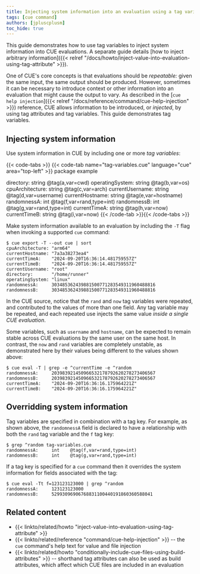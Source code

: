 ```yaml
---
title: Injecting system information into an evaluation using a tag variable
tags: [cue command]
authors: [jpluscplusm]
toc_hide: true
---
```


This guide demonstrates how to use tag variables to inject system information
into CUE evaluations. A separate guide details
[how to inject arbitrary information]({{< relref "/docs/howto/inject-value-into-evaluation-using-tag-attribute" >}}).

One of CUE's core concepts is that evaluations should be *repeatable:* given
the same input, the same output should be produced.
However, sometimes it can be necessary to introduce context or other information
into an evaluation that might cause the output to vary. As described in the
[`cue help injection`]({{< relref "/docs/reference/command/cue-help-injection" >}})
reference, CUE allows information to be introduced, or *injected*, by using tag
attributes and tag variables. This guide demonstrates tag variables.

## Injecting system information

Use system information in CUE by including one or more *tag variables*:

{{< code-tabs >}}
{{< code-tab name="tag-variables.cue" language="cue" area="top-left" >}}
package example

directory:       string @tag(a,var=cwd)
operatingSystem: string @tag(b,var=os)
cpuArchitecture: string @tag(c,var=arch)
currentUsername: string @tag(d,var=username)
currentHostname: string @tag(e,var=hostname)
randomnessA:     int    @tag(f,var=rand,type=int)
randomnessB:     int    @tag(g,var=rand,type=int)
currentTimeA:    string @tag(h,var=now)
currentTimeB:    string @tag(i,var=now)
{{< /code-tab >}}{{< /code-tabs >}}

Make system information available to an evaluation by including the `-T` flag
when invoking a supported `cue` command:

```text { title="TERMINAL" type="terminal" codeToCopy="Y3VlIGV4cG9ydCAtVCAtLW91dCBjdWUgfCBzb3J0" }
$ cue export -T --out cue | sort
cpuArchitecture: "arm64"
currentHostname: "7a3a38273ea4"
currentTimeA:    "2024-09-20T16:36:14.481759557Z"
currentTimeB:    "2024-09-20T16:36:14.481759557Z"
currentUsername: "root"
directory:       "/home/runner"
operatingSystem: "linux"
randomnessA:     303485362439881500771283549311960488816
randomnessB:     303485362439881500771283549311960488816
```

In the CUE source, notice that the `rand` and `now` tag variables were
repeated, and contributed to the values of more than one field. Any tag
variable may be repeated, and each repeated use injects the same value *inside
a single CUE evaluation*.

Some variables, such as `username` and `hostname`, can be expected to remain
stable across CUE evaluations by the same user on the same host. In contrast,
the `now` and `rand` variables are completely unstable, as demonstrated here by
their values being different to the values shown above:
```text { title="TERMINAL" type="terminal" codeToCopy="Y3VlIGV2YWwgLVQgfCBncmVwIC1lIF5jdXJyZW50VGltZSAtZSBecmFuZG9t" }
$ cue eval -T | grep -e ^currentTime -e ^random
randomnessA:     203983921450966532178792620278273406567
randomnessB:     203983921450966532178792620278273406567
currentTimeA:    "2024-09-20T16:36:16.175964221Z"
currentTimeB:    "2024-09-20T16:36:16.175964221Z"
```

## Overridding system information

Tag variables are specified in combination with a tag key. For example, as
shown above, the `randomnessA` field is declared to have a relationship
with both the `rand` tag variable and the `f` tag key:

```text { title="TERMINAL" type="terminal" codeToCopy="Z3JlcCBecmFuZG9tIHRhZy12YXJpYWJsZXMuY3Vl" }
$ grep ^random tag-variables.cue
randomnessA:     int    @tag(f,var=rand,type=int)
randomnessB:     int    @tag(g,var=rand,type=int)
```

If a tag key is specified for a `cue` command then it overrides the system
information for fields associated with the tag:

```text { title="TERMINAL" type="terminal" codeToCopy="Y3VlIGV2YWwgLVR0IGY9MTIzMTIzMTIzMDAwIHwgZ3JlcCBecmFuZG9t" }
$ cue eval -Tt f=123123123000 | grep ^random
randomnessA:     123123123000
randomnessB:     52993096906768831100440191860360588041
```

## Related content

- {{< linkto/related/howto "inject-value-into-evaluation-using-tag-attribute" >}}
- {{< linkto/related/reference "command/cue-help-injection" >}} -- the `cue` command's help
  text for value and file injection
- {{< linkto/related/howto "conditionally-include-cue-files-using-build-attributes" >}}
  -- shorthand tag attributes can also be used as build attributes, which
  affect which CUE files are included in an evaluation

